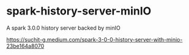 # spark-history-server-minIO
A spark 3.0.0 history server backed by minIO

https://suchit-g.medium.com/spark-3-0-0-history-server-with-minio-23be164a8070
